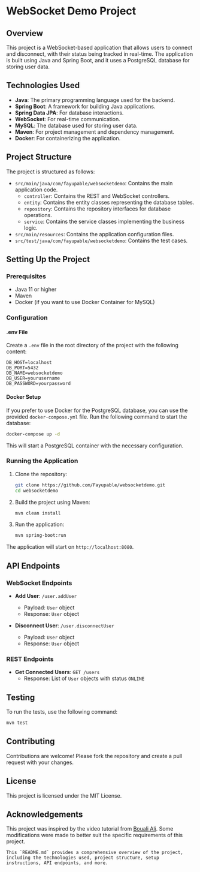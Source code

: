 # WebSocket Demo Project

## Overview
This project is a WebSocket-based application that allows users to connect and disconnect, with their status being tracked in real-time. The application is built using Java and Spring Boot, and it uses a PostgreSQL database for storing user data.

## Technologies Used
- **Java**: The primary programming language used for the backend.
- **Spring Boot**: A framework for building Java applications.
- **Spring Data JPA**: For database interactions.
- **WebSocket**: For real-time communication.
- **MySQL**: The database used for storing user data.
- **Maven**: For project management and dependency management.
- **Docker**: For containerizing the application.

## Project Structure
The project is structured as follows:
- `src/main/java/com/fayupable/websocketdemo`: Contains the main application code.
  - `controller`: Contains the REST and WebSocket controllers.
  - `entity`: Contains the entity classes representing the database tables.
  - `repository`: Contains the repository interfaces for database operations.
  - `service`: Contains the service classes implementing the business logic.
- `src/main/resources`: Contains the application configuration files.
- `src/test/java/com/fayupable/websocketdemo`: Contains the test cases.

## Setting Up the Project

### Prerequisites
- Java 11 or higher
- Maven
- Docker (if you want to use Docker Container for MySQL)

### Configuration

#### .env File
Create a `.env` file in the root directory of the project with the following content:

```
DB_HOST=localhost
DB_PORT=5432
DB_NAME=websocketdemo
DB_USER=yourusername
DB_PASSWORD=yourpassword
```

#### Docker Setup
If you prefer to use Docker for the PostgreSQL database, you can use the provided `docker-compose.yml` file. Run the following command to start the database:

```sh
docker-compose up -d
```

This will start a PostgreSQL container with the necessary configuration.

### Running the Application
1. Clone the repository:
   ```sh
   git clone https://github.com/Fayupable/websocketdemo.git
   cd websocketdemo
   ```

2. Build the project using Maven:
   ```sh
   mvn clean install
   ```

3. Run the application:
   ```sh
   mvn spring-boot:run
   ```

The application will start on `http://localhost:8080`.

## API Endpoints

### WebSocket Endpoints
- **Add User**: `/user.addUser`
    - Payload: `User` object
    - Response: `User` object

- **Disconnect User**: `/user.disconnectUser`
    - Payload: `User` object
    - Response: `User` object

### REST Endpoints
- **Get Connected Users**: `GET /users`
    - Response: List of `User` objects with status `ONLINE`

## Testing
To run the tests, use the following command:
```sh
mvn test
```

## Contributing
Contributions are welcome! Please fork the repository and create a pull request with your changes.

## License
This project is licensed under the MIT License.

## Acknowledgements
This project was inspired by the video tutorial from [Bouali Ali](https://www.youtube.com/watch?v=7T-HnTE6v64). Some modifications were made to better suit the specific requirements of this project.
```
This `README.md` provides a comprehensive overview of the project, including the technologies used, project structure, setup instructions, API endpoints, and more.
```